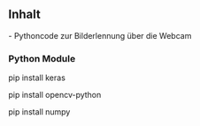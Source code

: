 <h2>Inhalt</h2>
- Pythoncode zur Bilderlennung über die Webcam
<h3>Python Module</h3>
<p>pip install keras</p>
<p>pip install opencv-python</p>
<p>pip install numpy</p>
